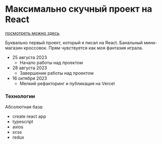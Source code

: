 # Максимально скучный проект на React

[посмотреть можно здесь](http://sneakers.lldan.ru/)

Буквально первый проект, который я писал на React. Банальный мини-магазин кроссовок. Прям чувствуется как моя фантазия играла.

- 25 августа 2023
  - Начало работы над проектом
- 28 августа 2023
  - Завершение работы над проектом
- 16 октября 2023
  - Мелкий рефакторинг и публикация на Vercel

### Технологии

Абсолютная база:

- create react app
- typescript
- axios
- scss
- redux
